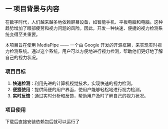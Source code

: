 ## 一 项目背景与内容

在数字时代，人们越来越多地依赖屏幕设备，如智能手机、平板电脑和电脑。这种趋势增加了眼部疲劳和视力问题的风险。因此，开发一种快速、便捷的视力检测系统变得至关重要。

本项目旨在使用 MediaPipe —— 一个由 Google 开发的开源框架，来实现实时视力检测系统。通过这个系统，用户可以方便地进行视力检测，帮助他们更好地了解自己的视力状况。

### 项目目标

1. **快速检测**：利用先进的计算机视觉技术，实现快速的视力检测。
2. **便捷使用**：提供简便的用户界面，使用户能够轻松地进行视力检测。
3. **实时反馈**：通过实时分析和反馈，帮助用户及时了解自己的视力状况。

### 项目使用
下载后直接安装依赖包后就可以运行了
